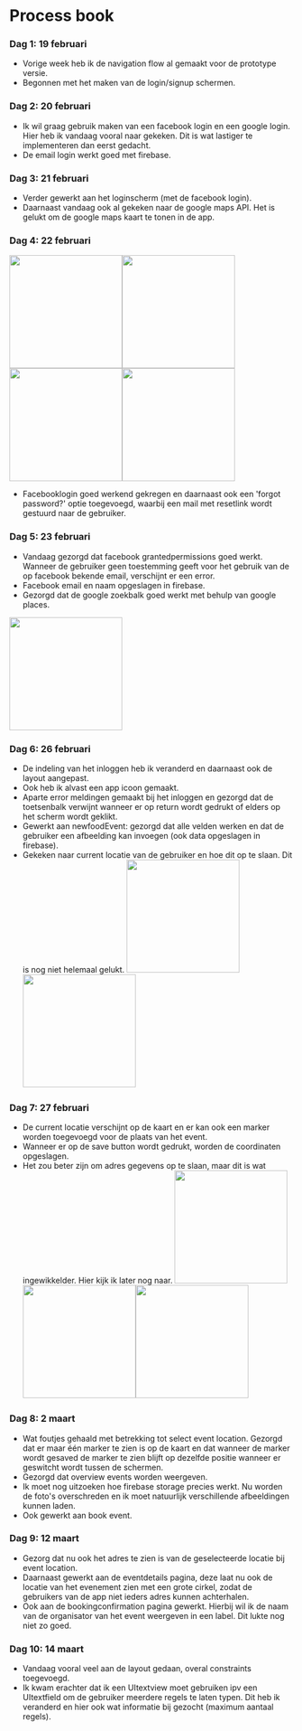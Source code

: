 # Process book

### Dag 1: 19 februari
* Vorige week heb ik de navigation flow al gemaakt voor de prototype versie.
* Begonnen met het maken van de login/signup schermen.

### Dag 2: 20 februari
* Ik wil graag gebruik maken van een facebook login en een google login. Hier heb ik vandaag vooral naar gekeken. Dit is wat lastiger te implementeren dan eerst gedacht.
* De email login werkt goed met firebase.

### Dag 3: 21 februari
* Verder gewerkt aan het loginscherm (met de facebook login).
* Daarnaast vandaag ook al gekeken naar de google maps API. Het is gelukt om de google maps kaart te tonen in de app.

### Dag 4: 22 februari
<img src=https://github.com/ChantalStangenberger/Programmeerproject/blob/master/doc/loginscreen.PNG width="200"><img src=https://github.com/ChantalStangenberger/Programmeerproject/blob/master/doc/forgotpassword.PNG width="200"><img src=https://github.com/ChantalStangenberger/Programmeerproject/blob/master/doc/facebookpermission.PNG width="200"><img src=https://github.com/ChantalStangenberger/Programmeerproject/blob/master/doc/facebookpermission2.PNG width="200">
* Facebooklogin goed werkend gekregen en daarnaast ook een 'forgot password?' optie toegevoegd, waarbij een mail met resetlink wordt gestuurd naar de gebruiker.

### Dag 5: 23 februari
* Vandaag gezorgd dat facebook grantedpermissions goed werkt. Wanneer de gebruiker geen toestemming geeft voor het gebruik van de op facebook bekende email, verschijnt er een error.
* Facebook email en naam opgeslagen in firebase. 
* Gezorgd dat de google zoekbalk goed werkt met behulp van google places.
<img src=https://github.com/ChantalStangenberger/Programmeerproject/blob/master/doc/googleplaces%20zoekbalk.PNG width="200">

### Dag 6: 26 februari
* De indeling van het inloggen heb ik veranderd en daarnaast ook de layout aangepast.
* Ook heb ik alvast een app icoon gemaakt.
* Aparte error meldingen gemaakt bij het inloggen en gezorgd dat de toetsenbalk verwijnt wanneer er op return wordt gedrukt of elders op het scherm wordt geklikt.
* Gewerkt aan newfoodEvent: gezorgd dat alle velden werken en dat de gebruiker een afbeelding kan invoegen (ook data opgeslagen in firebase).
* Gekeken naar current locatie van de gebruiker en hoe dit op te slaan. Dit is nog niet helemaal gelukt.
<img src=https://github.com/ChantalStangenberger/Programmeerproject/blob/master/doc/fototoevoegen.PNG width="200"><img src=https://github.com/ChantalStangenberger/Programmeerproject/blob/master/doc/newfoodevent.PNG width="200">

### Dag 7: 27 februari
* De current locatie verschijnt op de kaart en er kan ook een marker worden toegevoegd voor de plaats van het event.
* Wanneer er op de save button wordt gedrukt, worden de coordinaten opgeslagen.
* Het zou beter zijn om adres gegevens op te slaan, maar dit is wat ingewikkelder. Hier kijk ik later nog naar.
<img src=https://github.com/ChantalStangenberger/Programmeerproject/blob/master/doc/currentlocation.PNG width="200"><img src=https://github.com/ChantalStangenberger/Programmeerproject/blob/master/doc/markerofeventplace.PNG width="200"><img src=https://github.com/ChantalStangenberger/Programmeerproject/blob/master/doc/eventplacesaved.PNG width="200">

### Dag 8: 2 maart
* Wat foutjes gehaald met betrekking tot select event location. Gezorgd dat er maar één marker te zien is op de kaart en dat wanneer de marker wordt gesaved de marker te zien blijft op dezelfde positie wanneer er geswitcht wordt tussen de schermen.
* Gezorgd dat overview events worden weergeven.
* Ik moet nog uitzoeken hoe firebase storage precies werkt. Nu worden de foto's overschreden en ik moet natuurlijk verschillende afbeeldingen kunnen laden.
* Ook gewerkt aan book event.

### Dag 9: 12 maart
* Gezorg dat nu ook het adres te zien is van de geselecteerde locatie bij event location. 
* Daarnaast gewerkt aan de eventdetails pagina, deze laat nu ook de locatie van het evenement zien met een grote cirkel, zodat de gebruikers van de app niet ieders adres kunnen achterhalen. 
* Ook aan de bookingconfirmation pagina gewerkt. Hierbij wil ik de naam van de organisator van het event weergeven in een label. Dit lukte nog niet zo goed.

### Dag 10: 14 maart
* Vandaag vooral veel aan de layout gedaan, overal constraints toegevoegd. 
* Ik kwam erachter dat ik een UItextview moet gebruiken ipv een UItextfield om de gebruiker meerdere regels te laten typen. Dit heb ik veranderd en hier ook wat informatie bij gezocht (maximum aantaal regels).


